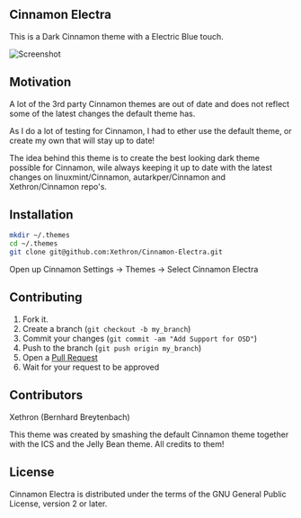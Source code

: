 ## Cinnamon Electra

This is a Dark Cinnamon theme with a Electric Blue touch.

![Screenshot](https://raw.github.com/Xethron/Cinnamon-Electra/master/cinnamon/thumbnail.png)

## Motivation

A lot of the 3rd party Cinnamon themes are out of date and does not reflect some of the latest changes the default theme has.

As I do a lot of testing for Cinnamon, I had to ether use the default theme, or create my own that will stay up to date!

The idea behind this theme is to create the best looking dark theme possible for Cinnamon, wile always keeping it up to date with the latest changes on linuxmint/Cinnamon, autarkper/Cinnamon and Xethron/Cinnamon repo's.

## Installation

```bash
mkdir ~/.themes
cd ~/.themes
git clone git@github.com:Xethron/Cinnamon-Electra.git
```

Open up Cinnamon Settings -> Themes -> Select Cinnamon Electra

## Contributing

1. Fork it.
2. Create a branch (`git checkout -b my_branch`)
3. Commit your changes (`git commit -am "Add Support for OSD"`)
4. Push to the branch (`git push origin my_branch`)
5. Open a [Pull Request][1]
6. Wait for your request to be approved

## Contributors

Xethron (Bernhard Breytenbach)

This theme was created by smashing the default Cinnamon theme together with the ICS and the Jelly Bean theme. All credits to them!

## License

Cinnamon Electra is distributed under the terms of the GNU General Public License, version 2 or later.

[1]: http://github.com/Xethron/Cinnamon-Electra/pulls
